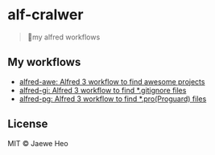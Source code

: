 # alf-cralwer

> 🔧my alfred workflows


## My workflows

- [alfred-awe: Alfred 3 workflow to find awesome projects](https://goo.gl/1KdfjE)
- [alfred-gi: Alfred 3 workflow to find *.gitignore files](https://goo.gl/nwyoIk)
- [alfred-pg: Alfred 3 workflow to find *.pro(Proguard) files](https://goo.gl/yGTM1m)


## License

MIT © Jaewe Heo

